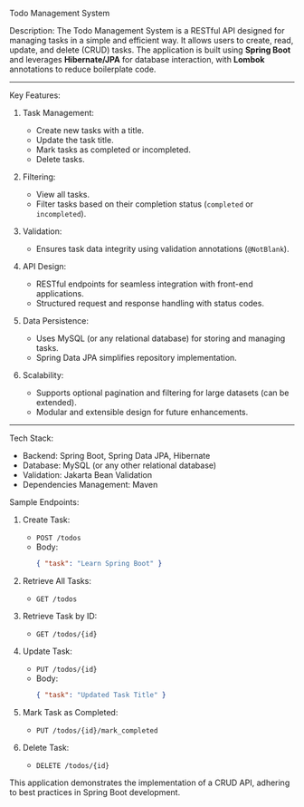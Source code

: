 

Todo Management System

Description:
The Todo Management System is a RESTful API designed for managing tasks in a simple and efficient way. It allows users to create, read, update, and delete (CRUD) tasks. The application is built using **Spring Boot** and leverages **Hibernate/JPA** for database interaction, with **Lombok** annotations to reduce boilerplate code.

---

Key Features:
1. Task Management:
   - Create new tasks with a title.
   - Update the task title.
   - Mark tasks as completed or incompleted.
   - Delete tasks.

2. Filtering:
   - View all tasks.
   - Filter tasks based on their completion status (`completed` or `incompleted`).

3. Validation:
   - Ensures task data integrity using validation annotations (`@NotBlank`).

4. API Design:
   - RESTful endpoints for seamless integration with front-end applications.
   - Structured request and response handling with status codes.

5. Data Persistence:
   - Uses MySQL (or any relational database) for storing and managing tasks.
   - Spring Data JPA simplifies repository implementation.

6. Scalability:
   - Supports optional pagination and filtering for large datasets (can be extended).
   - Modular and extensible design for future enhancements.

---

Tech Stack:
- Backend: Spring Boot, Spring Data JPA, Hibernate
- Database: MySQL (or any other relational database)
- Validation: Jakarta Bean Validation
- Dependencies Management: Maven

Sample Endpoints:
1. Create Task:
   - `POST /todos`  
   - Body:  
     ```json
     { "task": "Learn Spring Boot" }
     ```

2. Retrieve All Tasks:
   - `GET /todos`

3. Retrieve Task by ID:  
   - `GET /todos/{id}`

4. Update Task:
   - `PUT /todos/{id}`  
   - Body:  
     ```json
     { "task": "Updated Task Title" }
     ```

5. Mark Task as Completed:  
   - `PUT /todos/{id}/mark_completed`

6. Delete Task:
   - `DELETE /todos/{id}`

This application demonstrates the implementation of a CRUD API, adhering to best practices in Spring Boot development.

